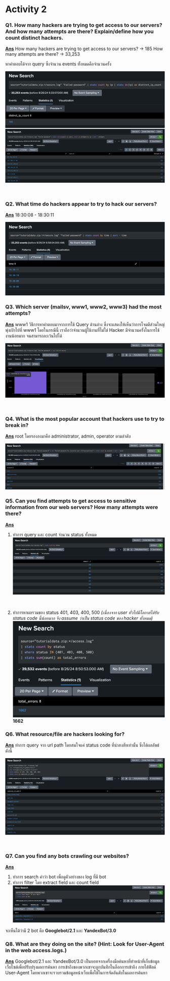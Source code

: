 # **Activity 2**

### Q1. How many hackers are trying to get access to our servers? And how many attempts are there? Explain/define how you count distinct hackers.

**<u>Ans</u>**
How many hackers are trying to get access to our servers? -> 185
How many attempts are there? -> 33,253

หาคำตอบได้จาก query ซึ่งจํานวน events ทั้งหมดคือจํานวนครั้ง

![alt text](1-1.png)
![alt text](1-2.png)

<div style="page-break-after: always; visibility: hidden">
\pagebreak
</div>

### Q2. What time do hackers appear to try to hack our servers?

**<u>Ans</u>** 18:30:08 - 18:30:11

![alt text](2-1.png)

### Q3. Which server (mailsv, www1, www2, www3) had the most attempts?

**<u>Ans</u>** www1 วิธีการหาคำตอบมาจากการใช้ Query ด้านล่าง ซึ่งจะแสดงให้เห็นว่าการโจมตีส่วนใหญ่พุ่งเป้าไปที่ www1 โดยในกรณีนี้ เราถือว่าจำนวนผู้ใช้งานที่ไม่ใช่ Hacker มีจำนวนครั้งในการใช้งานน้อยมาก จนสามารถละเว้นไปได้

![alt text](3-1.png)

<div style="page-break-after: always; visibility: hidden">
\pagebreak
</div>

### Q4. What is the most popular account that hackers use to try to break in?

**<u>Ans</u>** root โดยรองลงมาคือ administrator, admin, operator ตามลำดับ

![alt text](4-1.png)

### Q5. Can you find attempts to get access to sensitive information from our web servers? How many attempts were there?

**<u>Ans</u>**

1. ทำการ query และ count จำนวน status ทั้งหมด
   ![alt text](5-1.png)

<div style="page-break-after: always; visibility: hidden">
\pagebreak
</div>

2. ทำการหาผลรวมของ status 401, 403, 400, 500 _(เนื่องจาก user ทั่วไปมีโอกาสได้รับ status code นี้น้อยมาก จึง assume ว่าเป็น status code ของ hacker ทั้งหมด)_
   ![alt text](5-2.png)
   **1662**

### Q6. What resource/file are hackers looking for?

**<u>Ans</u>** ทำการ query จาก url path โดยสนใจแค่ status code ที่น่าสงสัยเท่านั้น ซึ่งได้ผลลัพธ์ดังนี้

![alt text](6-1.png)

<div style="page-break-after: always; visibility: hidden">
\pagebreak
</div>

### Q7. Can you find any bots crawling our websites?

**<u>Ans</u>**

1. ทำการ search คำว่า bot เพื่อดูตัวอย่างของ log ที่มี bot
2. ทำการ filter โดย extract field และ count field
   ![alt text](7-1.png)

จะเห็นได้ว่ามี 2 bot คือ **Googlebot/2.1** และ **YandexBot/3.0**

### Q8. What are they doing on the site? (Hint: Look for User-Agent in the web access.logs.)

**<u>Ans</u>**
Googlebot/2.1 และ YandexBot/3.0 เป็นบอทจากเครื่องมือค้นหาที่ทำหน้าที่เก็บข้อมูลเว็บไซต์เพื่อปรับปรุงผลการค้นหา การเข้าถึงของพวกเขาจะถูกบันทึกในล็อกการเข้าถึง ภายใต้ฟิลด์ User-Agent โดยพวกเขาจะรวบรวมข้อมูลหน้าเว็บเพื่อใช้ในการจัดอันดับในผลการค้นหา
